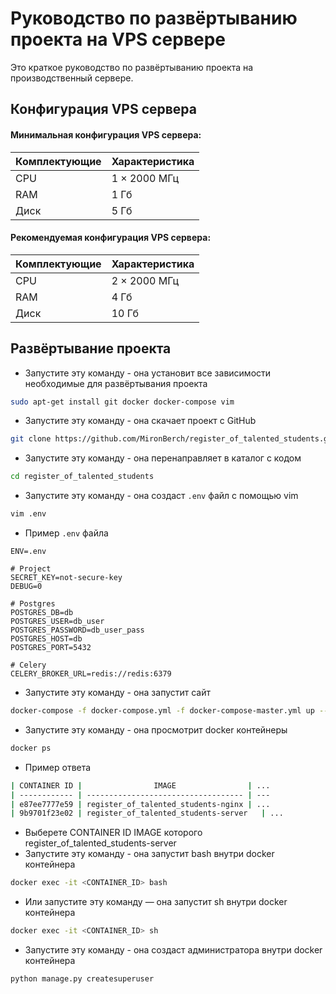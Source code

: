 # Руководство по развёртыванию проекта на VPS сервере

Это краткое руководство по развёртыванию проекта на производственный сервере.

## Конфигурация VPS сервера

#### Минимальная конфигурация VPS сервера:
| Комплектующие | Характеристика |
| ------ | ------ |
| CPU | 1 × 2000 МГц |
| RAM | 1 Гб |
| Диск | 5 Гб |

#### Рекомендуемая конфигурация VPS сервера:
| Комплектующие | Характеристика |
| ------ | ------ |
| CPU | 2 × 2000 МГц |
| RAM | 4 Гб |
| Диск | 10 Гб |

## Развёртывание проекта

- Запустите эту команду - она установит все зависимости необходимые для развёртывания проекта
```sh
sudo apt-get install git docker docker-compose vim
```

- Запустите эту команду - она скачает проект с GitHub
```sh
git clone https://github.com/MironBerch/register_of_talented_students.git
```

- Запустите эту команду - она перенаправляет в каталог с кодом
```sh
cd register_of_talented_students
```

- Запустите эту команду - она создаст `.env` файл с помощью vim 
```sh
vim .env
```

- Пример `.env` файла
```dotenv
ENV=.env

# Project
SECRET_KEY=not-secure-key
DEBUG=0

# Postgres
POSTGRES_DB=db
POSTGRES_USER=db_user
POSTGRES_PASSWORD=db_user_pass
POSTGRES_HOST=db
POSTGRES_PORT=5432

# Celery
CELERY_BROKER_URL=redis://redis:6379
```

- Запустите эту команду - она запустит сайт 
```sh
docker-compose -f docker-compose.yml -f docker-compose-master.yml up --build -d
```

- Запустите эту команду - она просмотрит docker контейнеры
```sh
docker ps
```

- Пример ответа
```sh
| CONTAINER ID |                IMAGE                | ... 
| ------------ | ----------------------------------- | --- 
| e87ee7777e59 | register_of_talented_students-nginx | ...
| 9b9701f23e02 | register_of_talented_students-server   | ...
```

- Выберете CONTAINER ID IMAGE которого register_of_talented_students-server
- Запустите эту команду - она запустит bash внутри docker контейнера
```sh
docker exec -it <CONTAINER_ID> bash
```

- Или запустите эту команду — она запустит sh внутри docker контейнера
```sh
docker exec -it <CONTAINER_ID> sh
```

- Запустите эту команду - она создаст администратора внутри docker контейнера
```sh
python manage.py createsuperuser
```
